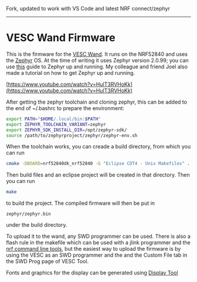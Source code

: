 Fork, updated to work with VS Code and latest NRF connect/zephyr


------------------

# VESC Wand Firmware

This is the firmware for the [VESC Wand](https://www.trampaboards.com/wand-p-26992.html). It runs on the NRF52840 and uses the [Zephyr](https://www.zephyrproject.org/) OS. At the time of writing it uses Zephyr version 2.0.99; you can use [this](https://docs.zephyrproject.org/latest/getting_started/index.html) guide to Zephyr up and running. My colleague and friend Joel also made a tutorial on how to get Zephyr up and running.

[https://www.youtube.com/watch?v=HulT3RVHoKk](https://www.youtube.com/watch?v=HulT3RVHoKk)

After getting the zephyr toolchain and cloning zephyr, this can be added to the end of ~/.bashrc to prepare the environment:

```bash
export PATH="$HOME/.local/bin:$PATH"
export ZEPHYR_TOOLCHAIN_VARIANT=zephyr
export ZEPHYR_SDK_INSTALL_DIR=/opt/zephyr-sdk/
source /path/to/zephyrproject/zephyr/zephyr-env.sh
```

When the toolchain works, you can creade a build directory, from which you can run

```bash
cmake -DBOARD=nrf52840dk_nrf52840 -G "Eclipse CDT4 - Unix Makefiles" ../path_to_wand_fw/
```

Then build files and an eclipse project will be created in that directory. Then you can run

```bash
make
```

to build the project. The compiled firmware will then be put in

```
zephyr/zephyr.bin
```

under the build directory.

To upload it to the wand, any SWD programmer can be used. There is also a flash rule in the makefile which can be used with a jlink programmer and the [nrf command line tools](https://www.nordicsemi.com/Software-and-Tools/Development-Tools/nRF-Command-Line-Tools/Download#infotabs), but the easiest way to upload the firmware is by using the VESC as an SWD programmer and the and the Custom File tab in the SWD Prog page of VESC Tool.

Fonts and graphics for the display can be generated using [Display Tool](https://github.com/vedderb/display_tool)
